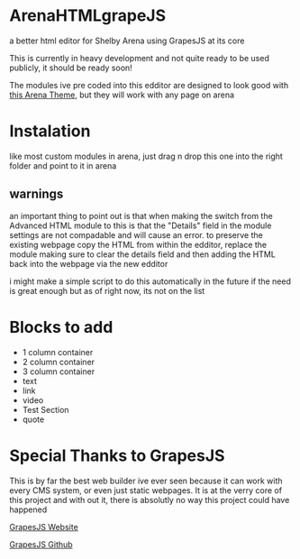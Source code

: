 <h1>ArenaHTMLgrapeJS</h1>
<p>a better html editor for Shelby Arena using GrapesJS at its core</p>
<p>This is currently in heavy development and not quite ready to be used publicly, it should be ready soon!</p>
<p>The modules ive pre coded into this edditor are designed to look good with <a href="https://github.com/zjustus/Arena-Templates/tree/master/MembersResponsive/Dramatic">this Arena Theme</a>, but they will work with any page on arena</p>

<h1>Instalation</h1>
<p>like most custom modules in arena, just drag n drop this one into the right folder and point to it in arena</p>
<h2>warnings</h2>
<p>an important thing to point out is that when making the switch from the Advanced HTML module to this is that the "Details" field in the module settings are not compadable and will cause an error. to preserve the existing webpage copy the HTML from within the edditor, replace the module making sure to clear the details field and then adding the HTML back into the webpage via the new edditor</p>
<p>i might make a simple script to do this automatically in the future if the need is great enough but as of right now, its not on the list</p>

<h1>Blocks to add</h1>
<ul>
    <li>1 column container</li>
    <li>2 column container</li>
    <li>3 column container</li>
    <li>text</li>
    <li>link</li>
    <li>video</li>
    <li>Test Section</li>
    <li>quote</li>
</ul>


<h1>Special Thanks to GrapesJS</h1>
<p>This is by far the best web builder ive ever seen because it can work with every CMS system, or even just static webpages. It is at the verry core of this project and with out it, there is absolutly no way this project could have happened</p>
<p><a href="https://grapesjs.com">GrapesJS Website</a></p>
<p><a href="https://github.com/artf/grapesjs">GrapesJS Github</a></p>
